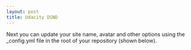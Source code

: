 ```yaml
---
layout: post
title: Udacity DSND
---
```


Next you can update your site name, avatar and other options using the _config.yml file in the root of your repository (shown below).

